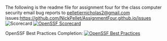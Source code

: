 The following is the readme file for assignment four for the class computer security
email bug reports to pelletiernicholas2@gmail.com
issues:https://github.com/NickPellet/AssignmentFour.github.io/issues
![Scorecard](https://img.shields.io/endpoint?url=https://raw.githubusercontent.com/NickPellet/AssignmentFour.gitgub.io/main/scorecard.json)
[![OpenSSF Scorecard](https://api.scorecard.dev/projects/github.com/ossf/scorecard-action/badge)](https://scorecard.dev/viewer/?uri=github.com/ossf/scorecard-action)

OpenSSF Best Practices Completion: [![OpenSSF Best Practices](https://www.bestpractices.dev/projects/10337/badge?cache=0)](https://www.bestpractices.dev/projects/10337)
